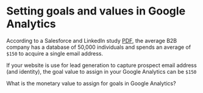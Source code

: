 # Setting goals and values in Google Analytics

According to a Salesforce and LinkedIn study [PDF](https://secure2.sfdcstatic.com/assets/pdf/datasheets/mc-b2b-personas-targeting-audiences.pdf), the average B2B company has a database of 50,000 individuals and spends an average of `$150` to acquire a single email address.

If your website is use for lead generation to capture prospect email address (and identity), the goal value to assign in your Google Analytics can be `$150`

What is the monetary value to assign for goals in Google Analytics?
